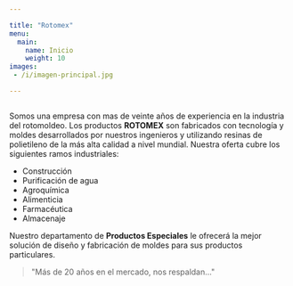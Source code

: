 ```yaml
---

title: "Rotomex"
menu: 
  main:
    name: Inicio
    weight: 10
images: 
 - /i/imagen-principal.jpg

---
```


<img src=
      "i/imagen-principal.jpg" id="imagen-principal" alt="" name=
      "imagen-principal" />
      <p>
        Somos una empresa con mas de veinte a&ntilde;os de
        experiencia en la industria del rotomoldeo. Los productos
        <b>ROTOMEX</b> son fabricados con tecnolog&iacute;a y
        moldes desarrollados por nuestros ingenieros y utilizando
        resinas de polietileno de la m&aacute;s alta calidad a
        nivel mundial. Nuestra oferta cubre los siguientes ramos
        industriales:
      </p>
      <ul>
        <li>Construcci&oacute;n
        </li>
        <li>Purificaci&oacute;n de agua
        </li>
        <li>Agroqu&iacute;mica
        </li>
        <li>Alimenticia
        </li>
        <li>Farmac&eacute;utica
        </li>
        <li>Almacenaje
        </li>
      </ul>
      <p>
        Nuestro departamento de <b>Productos Especiales</b> le
        ofrecer&aacute; la mejor soluci&oacute;n de dise&ntilde;o
        y fabricaci&oacute;n de moldes para sus productos
        particulares.
      </p>
      <blockquote>
        "M&aacute;s de 20 a&ntilde;os en el mercado, nos
        respaldan..."
      </blockquote>
     